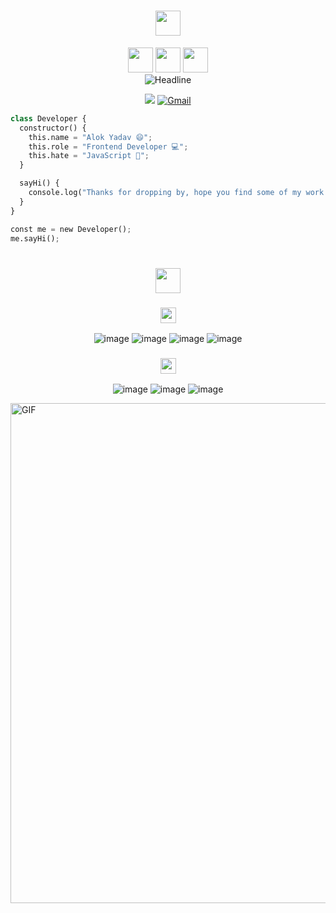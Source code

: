 <h1 align="center" style="color:#faebee">
  <img height="40px" src="https://img.shields.io/badge/-Hello world!👋-faebee?&style=for-the-badge&logoWidth=50" />
</h1>

<div align="center">
  <img height="40px" src="https://img.shields.io/badge/-I'm-faebee?&style=for-the-badge&logoWidth=50" />
  <img height="40px" src="https://img.shields.io/badge/-ALOK-333d7a?&style=for-the-badge&logoWidth=50" />
  <img height="40px" src="https://img.shields.io/badge/-YADAV-faebee?&style=for-the-badge&logoWidth=50" />

  <br>

  <img src="https://readme-typing-svg.herokuapp.com/?color=333d7a%&size=32&center=true&vCenter=true&width=600&height=50&pause=1000&vCenter=true&background=faebee&lines=Hi+there+I%27m+Alok+Yadav+%F0%9F%91%8B;Front-End+Developer;Problem+Solver;Open%20Source%20Enthusiast;" alt="Headline" />

  <a href="https://www.linkedin.com/in/alok-yadav-809904237/"><img src="https://img.shields.io/badge/LinkedIn-0077B5?style=for-the-badge&logo=linkedin&logoColor=white" /></a>
  <a href="mailto:alokyadav1060@gmail.com"><img src="https://img.shields.io/badge/Gmail-D14836?style=for-the-badge&logo=gmail&logoColor=white" alt="Gmail" /></a>
</div>

```py
class Developer {
  constructor() {
    this.name = "Alok Yadav 😄";
    this.role = "Frontend Developer 💻";
    this.hate = "JavaScript 💛";
  }

  sayHi() {
    console.log("Thanks for dropping by, hope you find some of my work interesting.");
  }
}

const me = new Developer();
me.sayHi();
```

<h1 align="center">
  <img height="40px" src="https://img.shields.io/badge/-My Tech Stack-faebee?&style=for-the-badge&logoWidth=50" />
</h1>
<div align="center">
        
<h3 align="center">
  <img height="25px" src="https://img.shields.io/badge/-Languages-faebee?&style=for-the-badge&logoWidth=50" />
</h3>

![image](https://img.shields.io/badge/JavaScript-007ACC?style=for-the-badge&logo=javascript&logoColor=white)
![image](https://img.shields.io/badge/TypeScript-3178C6?style=for-the-badge&logo=typescript&logoColor=white)
![image](https://img.shields.io/badge/C%2B%2B-00599C?style=for-the-badge&logo=c%2B%2B&logoColor=white)
![image](https://img.shields.io/badge/go-%2300ADD8.svg?style=for-the-badge&logo=go&logoColor=white)

<h3 align="center">
  <img height="25px" src="https://img.shields.io/badge/-Frontend Frameworks-61dafb?&style=for-the-badge&logoWidth=50" />
</h3>

![image](https://img.shields.io/badge/react-%2361dafb.svg?style=for-the-badge&logo=react&logoColor=white)
![image](https://img.shields.io/badge/next.js-%23000000.svg?style=for-the-badge&logo=next.js&logoColor=white)
![image](https://img.shields.io/badge/react%20native-%23000000.svg?style=for-the-badge&logo=react&logoColor=white)

</div>


<img align="center" width="800px" alt="GIF" src="https://user-images.githubusercontent.com/74038190/213910845-af37a709-8995-40d6-be59-724526e3c3d7.gif"/>
